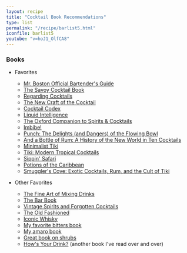```yaml
---
layout: recipe
title: "Cocktail Book Recommendations"
type: list
permalink: "/recipe/barlist5.html"
iconfile: barlist5
youtube: "v=hoJ1_OlfCA8"
---
```


### Books

- Favorites

  - <a href="https://amzn.to/3nunWO0" target="_blank">Mr. Boston Official Bartender's Guide</a>
  - <a href="https://amzn.to/3CCDMdW" target="_blank">The Savoy Cocktail Book</a>
  - <a href="https://amzn.to/3kS8Znb" target="_blank">Regarding Cocktails</a>
  - <a href="https://amzn.to/3kSJkuz" target="_blank">The New Craft of the Cocktail</a>
  - <a href="https://amzn.to/3Dyhew7" target="_blank">Cocktail Codex</a>
  - <a href="https://amzn.to/3HAlNZ9" target="_blank">Liquid Intelligence</a>
  - <a href="https://amzn.to/30Ij7I8" target="_blank">The Oxford Companion to Spirits & Cocktails</a>
  - <a href="https://amzn.to/3wZQAtB" target="_blank">Imbibe!</a>
  - <a href="https://amzn.to/3DxfhzY" target="_blank">Punch: The Delights (and Dangers) of the Flowing Bowl</a>
  - <a href="https://amzn.to/3DDGWzq" target="_blank">And a Bottle of Rum: A History of the New World in Ten Cocktails</a>
  - <a href="https://minimalisttiki.com/" target="_blank">Minimalist Tiki</a>
  - <a href="https://amzn.to/3qQFsyb" target="_blank">Tiki: Modern Tropical Cocktails</a>
  - <a href="https://amzn.to/3DyPasf" target="_blank">Sippin' Safari</a>
  - <a href="https://amzn.to/3qRD6z2" target="_blank">Potions of the Caribbean</a>
  - <a href="https://amzn.to/3qNsgKk" target="_blank">Smuggler's Cove: Exotic Cocktails, Rum, and the Cult of Tiki</a>

- Other Favorites
  - <a href="https://amzn.to/3DBiy19" target="_blank">The Fine Art of Mixing Drinks</a>
  - <a href="https://amzn.to/3nupOq0" target="_blank">The Bar Book</a>
  - <a href="https://amzn.to/3Czrl2e" target="_blank">Vintage Spirits and Forgotten Cocktails</a>
  - <a href="https://amzn.to/3kQL07L" target="_blank">The Old Fashioned</a>
  - <a href="https://amzn.to/3nsEExi" target="_blank">Iconic Whisky</a>
  - <a href="https://amzn.to/30A98V1" target="_blank">My favorite bitters book</a>
  - <a href="https://amzn.to/3FtxYFo" target="_blank">My amaro book</a>
  - <a href="https://amzn.to/3nvHf9z" target="_blank">Great book on shrubs</a>
  - <a href="https://amzn.to/3qUSgn0" target="_blank">How's Your Drink?</a> (another book I've read over and over)

    
<script type="application/ld+json">
{
  "@context": "https://schema.org",
  "@type": "Recipe",
  "author": "{{ page.author }}",
  "description": "{{ page.excerpt | strip_html | replace: '"', "'" }}",
  "image": "{% for ingredient in site.data[page.iconfile].images.ingredient limit: 1 %}{{ ingredient.url }}{% endfor %}",
  "recipeIngredient": [],
  "name": "{{ page.title }}",
  "recipeInstructions": "",
  "recipeYield": "1 cocktail"
}
</script>

    